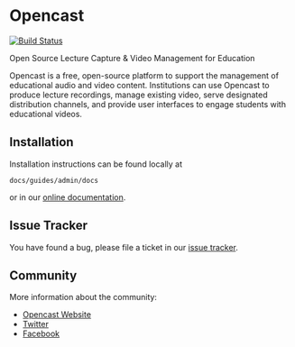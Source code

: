 Opencast
========

[![Build Status](https://travis-ci.org/opencast/opencast.svg?branch=develop)
](https://travis-ci.org/opencast/opencast)

Open Source Lecture Capture & Video Management for Education

Opencast is a free, open-source platform to support the management of
educational audio and video content. Institutions can use Opencast to
produce lecture recordings, manage existing video, serve designated
distribution channels, and provide user interfaces to engage students with
educational videos.


Installation
------------

Installation instructions can be found locally at

    docs/guides/admin/docs

or in our [online documentation](https://docs.opencast.org).


Issue Tracker
-------------

You have found a bug, please file a ticket in our [issue tracker](https://opencast.jira.com).


Community
---------

More information about the community:

- [Opencast Website](http://opencast.org/)
- [Twitter](https://twitter.com/openmatter)
- [Facebook](https://facebook.com/opencast)
